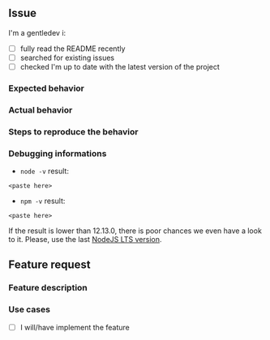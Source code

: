 <!--
# This file is automatically generated by a
# `metapak` module. Do NOT change it in
# place, your changes would be overriden.
-->

## Issue
<!--

Thanks for reporting an issue.

Before doing so, there are a few checks to do in
 order to optimize its resolution. Just fill in the
 following template.

Beware that you also can create a pull request
 if you know how to solve the issue.

Finally scroll down if you are asking for a feature ;)

-->

I'm a gentledev i:
- [ ] fully read the README recently
- [ ] searched for existing issues
- [ ] checked I'm up to date with the latest version of the project

### Expected behavior

### Actual behavior

### Steps to reproduce the behavior

### Debugging informations
- `node -v` result:
```
<paste here>
```

- `npm -v` result:
```
<paste here>
```
If the result is lower than 12.13.0, there is
 poor chances we even have a look to it. Please,
 use the last [NodeJS LTS version](https://nodejs.org/en/).

## Feature request
<!--

If you think a feature need to be added,
 your suggestions are welcome. Beware
 though that:
- we try to keep things simple so please
 ensure the requested feature is really
 related to this project. If not, you may
 instead create a module that augment/work
 with this one,
- prioritization is the key to success so
 keep calm and be aware that your request
 may stay incomplete for ever. Nothing
 impeach you to implement the feature
 and get it merged though.
-->

### Feature description

### Use cases

- [ ] I will/have implement the feature
